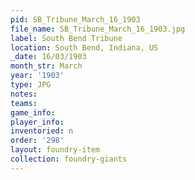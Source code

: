 ```yaml
---
pid: SB_Tribune_March_16_1903
file_name: SB_Tribune_March_16_1903.jpg
label: South Bend Tribune
location: South Bend, Indiana, US
_date: 16/03/1903
month_str: March
year: '1903'
type: JPG
notes: 
teams: 
game_info: 
player_info: 
inventoried: n
order: '298'
layout: foundry-item
collection: foundry-giants
---
```


